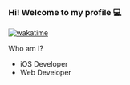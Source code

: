 ### Hi! Welcome to my profile 💻

[![wakatime](https://wakatime.com/badge/user/273e6a8d-8737-4c14-a0f7-4043eafa7c0e.svg)](https://wakatime.com/@273e6a8d-8737-4c14-a0f7-4043eafa7c0e)

Who am I?
- iOS Developer
- Web Developer
